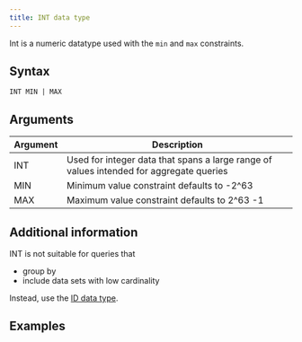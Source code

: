 ```yaml
---
title: INT data type
---
```


Int is a numeric datatype used with the `min` and `max` constraints.

## Syntax

```
INT MIN | MAX
```

## Arguments

| Argument | Description |
|---|---|
| INT | Used for integer data that spans a large range of values intended for aggregate queries |
| MIN | Minimum value constraint defaults to -2^63 |
| MAX | Maximum value constraint defaults to 2^63 -1 |

## Additional information

INT is not suitable for queries that
* group by
* include data sets with low cardinality

Instead, use the [ID data type](/sql-preview/data-types/data-type-id).

## Examples
